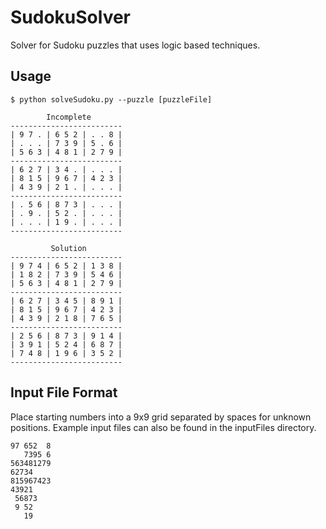 SudokuSolver
============

Solver for Sudoku puzzles that uses logic based techniques.

## Usage

```
$ python solveSudoku.py --puzzle [puzzleFile]

        Incomplete       
-------------------------
| 9 7 . | 6 5 2 | . . 8 | 
| . . . | 7 3 9 | 5 . 6 | 
| 5 6 3 | 4 8 1 | 2 7 9 | 
-------------------------
| 6 2 7 | 3 4 . | . . . | 
| 8 1 5 | 9 6 7 | 4 2 3 | 
| 4 3 9 | 2 1 . | . . . | 
-------------------------
| . 5 6 | 8 7 3 | . . . | 
| . 9 . | 5 2 . | . . . | 
| . . . | 1 9 . | . . . | 
-------------------------

         Solution        
-------------------------
| 9 7 4 | 6 5 2 | 1 3 8 | 
| 1 8 2 | 7 3 9 | 5 4 6 | 
| 5 6 3 | 4 8 1 | 2 7 9 | 
-------------------------
| 6 2 7 | 3 4 5 | 8 9 1 | 
| 8 1 5 | 9 6 7 | 4 2 3 | 
| 4 3 9 | 2 1 8 | 7 6 5 | 
-------------------------
| 2 5 6 | 8 7 3 | 9 1 4 | 
| 3 9 1 | 5 2 4 | 6 8 7 | 
| 7 4 8 | 1 9 6 | 3 5 2 | 
-------------------------
```

## Input File Format

Place starting numbers into a 9x9 grid separated by spaces for unknown positions.
Example input files can also be found in the inputFiles directory.

```
97 652  8
   7395 6
563481279
62734    
815967423
43921    
 56873   
 9 52    
   19    
```

